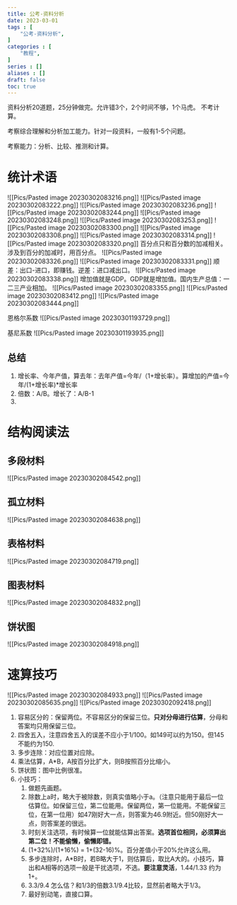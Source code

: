 ```yaml
---
title: 公考-资料分析
date: 2023-03-01
tags : [
	"公考-资料分析",
]
categories : [
	"教程",
]
series : []
aliases : []
draft: false
toc: true
---
```


资料分析20道题，25分钟做完。允许错3个，2个时间不够，1个马虎。
不考计算。

考察综合理解和分析加工能力。针对一段资料，一般有1-5个问题。

考察能力：分析、比较、推测和计算。

# 统计术语
![[Pics/Pasted image 20230302083216.png]]
![[Pics/Pasted image 20230302083222.png]]
![[Pics/Pasted image 20230302083236.png]]
![[Pics/Pasted image 20230302083244.png]]
![[Pics/Pasted image 20230302083248.png]]
![[Pics/Pasted image 20230302083253.png]]
![[Pics/Pasted image 20230302083300.png]]
![[Pics/Pasted image 20230302083308.png]]
![[Pics/Pasted image 20230302083314.png]]
![[Pics/Pasted image 20230302083320.png]]
百分点只和百分数的加减相关。涉及到百分的加减时，用百分点。
![[Pics/Pasted image 20230302083326.png]]
![[Pics/Pasted image 20230302083331.png]]
顺差：出口-进口，即赚钱。逆差：进口减出口。
![[Pics/Pasted image 20230302083338.png]]
增加值就是GDP。GDP就是增加值。国内生产总值：一二三产业相加。
![[Pics/Pasted image 20230302083355.png]]
![[Pics/Pasted image 20230302083412.png]]
![[Pics/Pasted image 20230302083444.png]]


恩格尔系数
![[Pics/Pasted image 20230301193729.png]]

基尼系数
![[Pics/Pasted image 20230301193935.png]]

## 总结
1. 增长率、今年产值，算去年：去年产值=今年/（1+增长率）。算增加的产值=今年/(1+增长率)\*增长率
2. 倍数：A/B。增长了：A/B-1
3. 


# 结构阅读法

## 多段材料
![[Pics/Pasted image 20230302084542.png]]

## 孤立材料
![[Pics/Pasted image 20230302084638.png]]

## 表格材料
![[Pics/Pasted image 20230302084719.png]]

## 图表材料
![[Pics/Pasted image 20230302084832.png]]
## 饼状图

![[Pics/Pasted image 20230302084918.png]]


# 速算技巧

![[Pics/Pasted image 20230302084933.png]]
![[Pics/Pasted image 20230302085635.png]]
![[Pics/Pasted image 20230302092418.png]]

1. 容易区分的：保留两位。不容易区分的保留三位。**只对分母进行估算**，分母和答案均只用保留三位。
2. 四舍五入，注意四舍五入的误差不应小于1/100。如149可以约为150。但145不能约为150.
3. 多步连除：对应位置对应除。
4. 乘法估算，A\*B，A按百分比扩大，则B按照百分比缩小。
5. 饼状图：图中比例很准。
6. 小技巧：
	1. 做题先画题。
	2. 除数上a时，略大于被除数，则真实值略小于a。（注意只能用于最后一位估算位。如保留三位，第二位能用。保留两位，第一位能用。不能保留三位，在第一位用）如47刚好大一点，则答案为46.9附近。但50刚好大一点，则答案差的很远。
	3. 时刻关注选项，有时候算一位就能估算出答案。**选项首位相同，必须算出第二位！不能偷懒，偷懒即错。**
	4. (1+32%)/(1+16%) = 1+(32-16)%。百分差值小于20%允许这么用。
	5. 多步连除时，A\*B时，若B略大于1，则估算后，取比A大的。小技巧，算出和A相等的选项一般是干扰选项，不选。**要注意灵活**，1.44/1.33 约为 1+。
	6. 3.3/9.4 怎么估？和1/3的倍数3.1/9.4比较，显然前者略大于1/3。
	7. 最好别动笔，直接口算。
